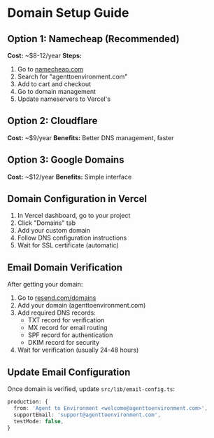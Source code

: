 # Domain Setup Guide

## Option 1: Namecheap (Recommended)
**Cost:** ~$8-12/year
**Steps:**
1. Go to [namecheap.com](https://namecheap.com)
2. Search for "agenttoenvironment.com"
3. Add to cart and checkout
4. Go to domain management
5. Update nameservers to Vercel's

## Option 2: Cloudflare
**Cost:** ~$9/year
**Benefits:** Better DNS management, faster

## Option 3: Google Domains
**Cost:** ~$12/year
**Benefits:** Simple interface

## Domain Configuration in Vercel
1. In Vercel dashboard, go to your project
2. Click "Domains" tab
3. Add your custom domain
4. Follow DNS configuration instructions
5. Wait for SSL certificate (automatic)

## Email Domain Verification
After getting your domain:
1. Go to [resend.com/domains](https://resend.com/domains)
2. Add your domain (agenttoenvironment.com)
3. Add required DNS records:
   - TXT record for verification
   - MX record for email routing
   - SPF record for authentication
   - DKIM record for security
4. Wait for verification (usually 24-48 hours)

## Update Email Configuration
Once domain is verified, update `src/lib/email-config.ts`:
```typescript
production: {
  from: 'Agent to Environment <welcome@agenttoenvironment.com>',
  supportEmail: 'support@agenttoenvironment.com',
  testMode: false,
}
```
